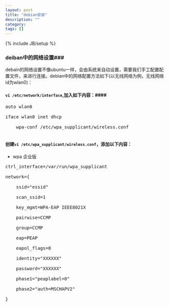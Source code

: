 ```yaml
---
layout: post
title: "debian安装"
description: ""
category: 
tags: []
---
```

{% include JB/setup %}
### deiban中的网络设置###
debain的网络设置不像ubuntu一样，会由系统来自动设置，需要我们手工配置配置文件，来进行连接。debian中的网络配置方法如下(以无线网络为例，无线网络id为wlan0)：
#### `vi /etc/network/interface`,加入如下内容：####
<pre>
auto wlan0<br />
iface wlan0 inet dhcp<br />
    wpa-conf /etc/wpa_supplicant/wireless.conf<br />
</pre>
#### 创建`vi /etc/wpa_supplicant/wireless.conf`，添加以下内容：
+ wpa 企业版
<pre>
ctrl_interface=/var/run/wpa_supplicant<br />
network={<br />
    ssid="essid"<br />
    scan_ssid=1<br />
    key_mgmt=WPA-EAP IEEE8021X<br />
    pairwise=CCMP<br />
    group=CCMP<br />
    eap=PEAP<br />
    eapol_flags=0<br />
    identity="XXXXXX"<br />
    password="XXXXXX"<br />
    phase1="peaplabel=0"<br />
    phase2="auth=MSCHAPV2"<br />
}
</pre>

